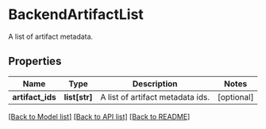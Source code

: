 # BackendArtifactList

A list of artifact metadata.
## Properties
Name | Type | Description | Notes
------------ | ------------- | ------------- | -------------
**artifact_ids** | **list[str]** | A list of artifact metadata ids. | [optional] 

[[Back to Model list]](../README.md#documentation-for-models) [[Back to API list]](../README.md#documentation-for-api-endpoints) [[Back to README]](../README.md)


